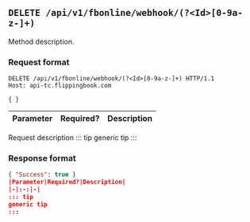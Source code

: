 ## `DELETE /api/v1/fbonline/webhook/(?<Id>[0-9a-z-]+)`
Method description.
### Request format
```http request
DELETE /api/v1/fbonline/webhook/(?<Id>[0-9a-z-]+) HTTP/1.1
Host: api-tc.flippingbook.com

{ }
```
|Parameter|Required?|Description|
|-|:-:|-|
Request description
::: tip
generic tip
:::
### Response format
```json
{ "Success": true }
|Parameter|Required?|Description|
|-|:-:|-|
::: tip
generic tip
:::
